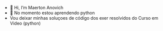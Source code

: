 - 👋 Hi, I’m  Maerton Anovich
- 👀 No momento estou aprendendo python
- Vou deixar minhas soluçoes de código dos exer  resolvidos do Curso em Video (python)
